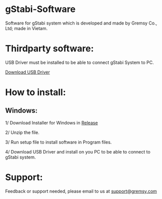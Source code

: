 # gStabi-Software
Software for gStabi system which is developed and made by Gremsy Co., Ltd; made in Vietam.

# Thirdparty software:
USB Driver must be installed to be able to connect gStabi System to PC.

[Download USB Driver](https://www.silabs.com/products/mcu/Pages/USBtoUARTBridgeVCPDrivers.aspx)
# How to install:
## Windows:
1/ Download Installer for Windows in [Release](https://github.com/Gremsy/gStabi-Software/releases)

2/ Unzip the file.

3/ Run setup file to install software in Program files.

4/ Download USB Driver and install on you PC to be able to connect to gStabi system.

# Support:
Feedback or support needed, please email to us at support@gremsy.com
